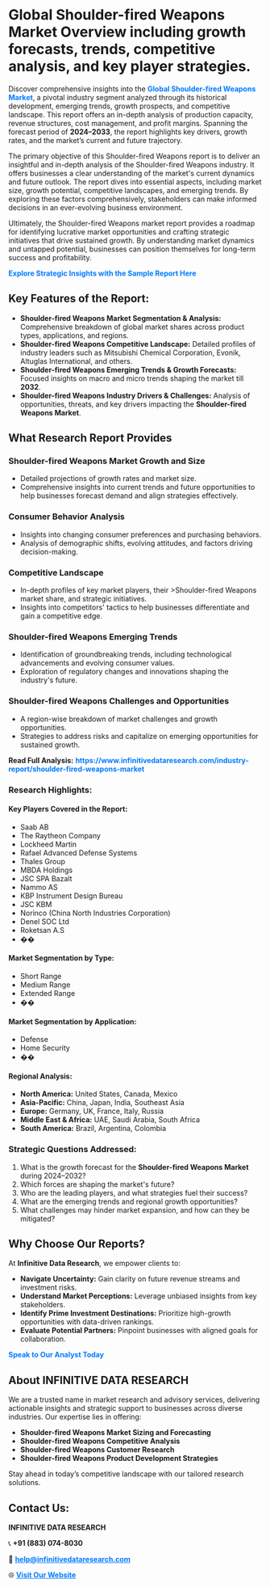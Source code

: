 <h1>Global Shoulder-fired Weapons Market Overview including growth forecasts, trends, competitive analysis, and key player strategies.</h1>
<p>
Discover comprehensive insights into the 
<a href="https://www.infinitivedataresearch.com/industry-report/shoulder-fired-weapons-market" rel="dofollow" style="color: #007BFF; text-decoration: none;"><strong>Global Shoulder-fired Weapons Market</strong></a>, a pivotal industry segment analyzed through its historical development, emerging trends, growth prospects, and competitive landscape. This report offers an in-depth analysis of production capacity, revenue structures, cost management, and profit margins. Spanning the forecast period of <strong>2024–2033</strong>, the report highlights key drivers, growth rates, and the market’s current and future trajectory.
</p>
<p>
The primary objective of this Shoulder-fired Weapons report is to deliver an insightful and in-depth analysis of the Shoulder-fired Weapons industry. It offers businesses a clear understanding of the market's current dynamics and future outlook. The report dives into essential aspects, including market size, growth potential, competitive landscapes, and emerging trends. By exploring these factors comprehensively, stakeholders can make informed decisions in an ever-evolving business environment.
</p>
<p>
Ultimately, the Shoulder-fired Weapons market report provides a roadmap for identifying lucrative market opportunities and crafting strategic initiatives that drive sustained growth. By understanding market dynamics and untapped potential, businesses can position themselves for long-term success and profitability.
</p>
<p>
<a href="https://www.infinitivedataresearch.com/request-sample/reportId=108589" style="color: #007BFF; text-decoration: none;"><strong>Explore Strategic Insights with the Sample Report Here</strong></a>
</p>

<h2>Key Features of the Report:</h2>
<ul>
<li><strong>Shoulder-fired Weapons Market Segmentation & Analysis:</strong> Comprehensive breakdown of global market shares across product types, applications, and regions.</li>
<li><strong>Shoulder-fired Weapons Competitive Landscape:</strong> Detailed profiles of industry leaders such as Mitsubishi Chemical Corporation, Evonik, Altuglas International, and others.</li>
<li><strong>Shoulder-fired Weapons Emerging Trends & Growth Forecasts:</strong> Focused insights on macro and micro trends shaping the market till <strong>2032</strong>.</li>
<li><strong>Shoulder-fired Weapons Industry Drivers & Challenges:</strong> Analysis of opportunities, threats, and key drivers impacting the <strong>Shoulder-fired Weapons Market</strong>.</li>
</ul>

<h2>What Research Report Provides</h2>
<h3>Shoulder-fired Weapons Market Growth and Size</h3>
<ul>
<li>Detailed projections of growth rates and market size.</li>
<li>Comprehensive insights into current trends and future opportunities to help businesses forecast demand and align strategies effectively.</li>
</ul>

<h3>Consumer Behavior Analysis</h3>
<ul>
<li>Insights into changing consumer preferences and purchasing behaviors.</li>
<li>Analysis of demographic shifts, evolving attitudes, and factors driving decision-making.</li>
</ul>

<h3>Competitive Landscape</h3>
<ul>
<li>In-depth profiles of key market players, their >Shoulder-fired Weapons market share, and strategic initiatives.</li>
<li>Insights into competitors' tactics to help businesses differentiate and gain a competitive edge.</li>
</ul>

<h3>Shoulder-fired Weapons Emerging Trends</h3>
<ul>
<li>Identification of groundbreaking trends, including technological advancements and evolving consumer values.</li>
<li>Exploration of regulatory changes and innovations shaping the industry's future.</li>
</ul>

<h3>Shoulder-fired Weapons Challenges and Opportunities</h3>
<ul>
<li>A region-wise breakdown of market challenges and growth opportunities.</li>
<li>Strategies to address risks and capitalize on emerging opportunities for sustained growth.</li>
</ul>
<p><strong>Read Full Analysis:</strong> <a href="https://www.infinitivedataresearch.com/industry-report/shoulder-fired-weapons-market" rel="dofollow" style="color: #007BFF; text-decoration: none;"><strong>https://www.infinitivedataresearch.com/industry-report/shoulder-fired-weapons-market</strong></a></p>
<h3>Research Highlights:</h3>
<h4>Key Players Covered in the Report:</h4>
<ul><li>Saab AB</li><li>The Raytheon Company</li><li>Lockheed Martin</li><li>Rafael Advanced Defense Systems</li><li>Thales Group</li><li>MBDA Holdings</li><li>JSC SPA Bazalt</li><li>Nammo AS</li><li>KBP Instrument Design Bureau</li><li>JSC KBM</li><li>Norinco (China North Industries Corporation)</li><li>Denel SOC Ltd</li><li>Roketsan A.S</li><li>��</li></ul>
<h4>Market Segmentation by Type:</h4>
<ul><li>Short Range</li><li>Medium Range</li><li>Extended Range</li><li>��</li></ul>
<h4>Market Segmentation by Application:</h4>
<ul><li>Defense</li><li>Home Security</li><li>��</li></ul>

<h4>Regional Analysis:</h4>
<ul>
<li><strong>North America:</strong> United States, Canada, Mexico</li>
<li><strong>Asia-Pacific:</strong> China, Japan, India, Southeast Asia</li>
<li><strong>Europe:</strong> Germany, UK, France, Italy, Russia</li>
<li><strong>Middle East & Africa:</strong> UAE, Saudi Arabia, South Africa</li>
<li><strong>South America:</strong> Brazil, Argentina, Colombia</li>
</ul>

<h3>Strategic Questions Addressed:</h3>
<ol>
<li>What is the growth forecast for the <strong>Shoulder-fired Weapons Market</strong> during 2024–2032?</li>
<li>Which forces are shaping the market's future?</li>
<li>Who are the leading players, and what strategies fuel their success?</li>
<li>What are the emerging trends and regional growth opportunities?</li>
<li>What challenges may hinder market expansion, and how can they be mitigated?</li>
</ol>

<h2>Why Choose Our Reports?</h2>
<p>At <strong>Infinitive Data Research</strong>, we empower clients to:</p>
<ul>
<li><strong>Navigate Uncertainty:</strong> Gain clarity on future revenue streams and investment risks.</li>
<li><strong>Understand Market Perceptions:</strong> Leverage unbiased insights from key stakeholders.</li>
<li><strong>Identify Prime Investment Destinations:</strong> Prioritize high-growth opportunities with data-driven rankings.</li>
<li><strong>Evaluate Potential Partners:</strong> Pinpoint businesses with aligned goals for collaboration.</li>
</ul>
<p><a href="https://www.infinitivedataresearch.com/industry-report/shoulder-fired-weapons-market" rel="dofollow" style="color: #007BFF; text-decoration: none;"><strong>Speak to Our Analyst Today</strong></a></p>

<h2>About INFINITIVE DATA RESEARCH</h2>
<p>We are a trusted name in market research and advisory services, delivering actionable insights and strategic support to businesses across diverse industries. Our expertise lies in offering:</p>
<ul>
<li><strong>Shoulder-fired Weapons Market Sizing and Forecasting</strong></li>
<li><strong>Shoulder-fired Weapons Competitive Analysis</strong></li>
<li><strong>Shoulder-fired Weapons Customer Research</strong></li>
<li><strong>Shoulder-fired Weapons Product Development Strategies</strong></li>
</ul>
<p>Stay ahead in today’s competitive landscape with our tailored research solutions.</p>

<h2>Contact Us:</h2>
<p><strong>INFINITIVE DATA RESEARCH</strong></p>
<p>📞 <strong>+91 (883) 074-8030</strong></p>
<p>📧 <strong><a href="mailto:help@infinitivedataresearch.com" style="color: #007BFF;">help@infinitivedataresearch.com</a></strong></p>
<p>🌐 <strong><a href="https://www.infinitivedataresearch.com" rel="dofollow" style="color: #007BFF;">Visit Our Website</a></strong></p>